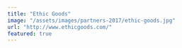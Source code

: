 ```yaml
---
title: "Ethic Goods"
image: "/assets/images/partners-2017/ethic-goods.jpg"
url: "http://www.ethicgoods.com/"
featured: true
---
```

